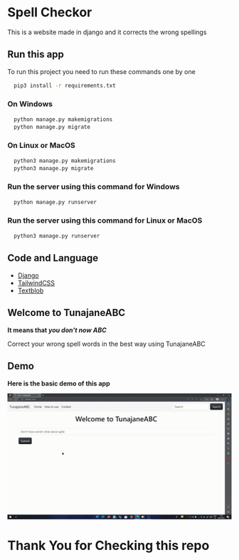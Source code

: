 
# Spell Checkor

This is a website made in django and it corrects the wrong spellings


## Run this app

To run this project you need to run these commands one by one

```bash
  pip3 install -r requirements.txt
```

### On Windows

```bash
  python manage.py makemigrations
  python manage.py migrate
```

### On Linux or MacOS

```bash
  python3 manage.py makemigrations
  python3 manage.py migrate
```

### Run the server using this command for Windows

```bash
  python manage.py runserver
```

### Run the server using this command for Linux or MacOS

```bash
  python3 manage.py runserver
```
## Code and Language

 - [Django](https://www.djangoproject.com/)
 - [TailwindCSS](https://tailwindcss.com/)
 - [Textblob](https://textblob.readthedocs.io/en/dev/)


## Welcome to TunajaneABC

**It means that *you don't now ABC***


Correct your wrong spell words in the best way using TunajaneABC
## Demo
**Here is the basic demo of this app**

![Screenshot](demo.gif)

# Thank You for Checking this repo